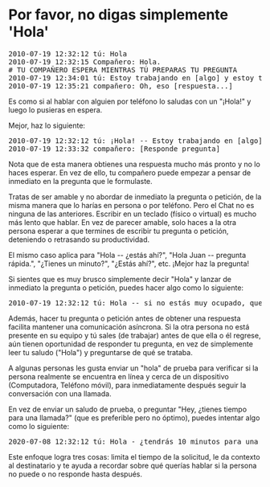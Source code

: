 # Por favor, no digas simplemente 'Hola'

<pre>
2010-07-19 12:32:12 tú: Hola
2010-07-19 12:32:15 Compañero: Hola.
# TU COMPAÑERO ESPERA MIENTRAS TÚ PREPARAS TU PREGUNTA
2010-07-19 12:34:01 tú: Estoy trabajando en [algo] y estoy tratando de hacer [etc...]
2010-07-19 12:35:21 compañero: Oh, eso [respuesta...]
</pre>

Es como si al hablar con alguien por teléfono lo saludas con un "¡Hola!" y luego lo pusieras en espera.

Mejor, haz lo siguiente:

<pre>
2010-07-19 12:32:12 tú: ¡Hola! -- Estoy trabajando en [algo] y estoy tratando de hacer lo siguiente [etc...]
2010-07-19 12:33:32 compañero: [Responde pregunta]
</pre>

Nota que de esta manera obtienes una respuesta mucho más pronto y no lo haces esperar. 
En vez de ello, tu compañero puede empezar a pensar de inmediato en la pregunta que le formulaste.

Tratas de ser amable y no abordar de inmediato la pregunta o petición,
de la misma manera que lo harías en persona o por teléfono. Pero el Chat no es ninguna de las anteriores.
Escribir en un teclado (físico o virtual) es mucho más lento que hablar. En vez de parecer amable,
solo haces a la otra persona esperar a que termines de escribir tu pregunta o petición,
deteniendo o retrasando su productividad.

El mismo caso aplica para "Hola -- ¿estás ahí?", "Hola Juan -- pregunta rápida.", 
"¿Tienes un minuto?", "¿Estás ahí?", etc. ¡Mejor haz la pregunta!

Si sientes que es muy brusco simplemente decir "Hola" y lanzar de inmediato la pregunta o petición, puedes hacer algo como lo siguiente:

<pre>
2010-07-19 12:32:12 tú: Hola -- si no estás muy ocupado, quería hacerte una pregunta. Resulta que estoy trabajando en [algo] y estoy tratando de [etc...]
</pre>

Además, hacer tu pregunta o petición antes de obtener una respuesta facilita
mantener una comunicación asíncrona. Si la otra persona no está presente en su equipo y tú
sales (de trabajar) antes de que ella o él regrese, aún tienen oportunidad de responder tu pregunta,
en vez de simplemente leer tu saludo ("Hola") y preguntarse de qué se trataba.

A algunas personas les gusta enviar un "hola" de prueba para verificar si la persona
realmente se encuentra en línea y cerca de un dispositivo (Computadora, Teléfono móvil),
para inmediatamente después seguir la conversación con una llamada.

En vez de enviar un saludo de prueba, o preguntar "Hey, ¿tienes tiempo para una llamada?"
(que es preferible pero no óptimo), puedes intentar algo como lo siguiente:

<pre>
2020-07-08 12:32:12 tú: Hola - ¿tendrás 10 minutos para una llamada rápida? Me gustaría discutir [algo...]
</pre>

Este enfoque logra tres cosas: limita el tiempo de la solicitud, le da contexto al destinatario y te ayuda a recordar
sobre qué querías hablar si la persona no puede o no responde hasta después.